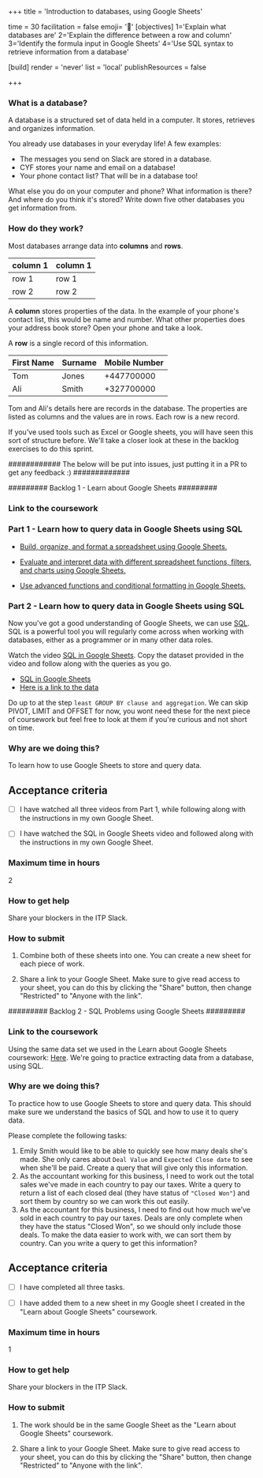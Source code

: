 +++
title = 'Introduction to databases, using Google Sheets'

time = 30
facilitation = false
emoji= '🧩'
[objectives]
    1='Explain what databases are'
    2='Explain the difference between a row and column'
    3='Identify the formula input in Google Sheets'
    4='Use SQL syntax to retrieve information from a database'

[build]
  render = 'never'
  list = 'local'
  publishResources = false

+++

### What is a database?

A database is a structured set of data held in a computer. It stores, retrieves and organizes information.

You already use databases in your everyday life! A few examples:

- The messages you send on Slack are stored in a database.
- CYF stores your name and email on a database!
- Your phone contact list? That will be in a database too!

What else you do on your computer and phone? What information is there? And where do you think it's stored? Write down five other databases you get information from. 

### How do they work?

Most databases arrange data into **columns** and **rows**.

| column 1 | column 1|
|---------|--------|
| row 1 | row 1 |
| row 2 | row 2|

A **column** stores properties of the data. In the example of your phone's contact list, this would be name and number. What other properties does your address book store? Open your phone and take a look. 

A **row** is a single record of this information. 

| First Name    | Surname | Mobile Number |
| ------------- | ------- | ------------- |
| Tom           | Jones   | +447700000    |
| Ali           | Smith   | +327700000    |

Tom and Ali's details here are records in the database.  The properties are listed as columns and the values are in rows. Each row is a new record. 

If you've used tools such as Excel or Google sheets, you will have seen this sort of structure before. We'll take a closer look at these in the backlog exercises to do this sprint.

############ The below will be put into issues, just putting it in a PR to get any feedback :) #############

######### Backlog 1 - Learn about Google Sheets #########

### Link to the coursework

### Part 1 - Learn how to query data in Google Sheets using SQL


- [Build, organize, and format a spreadsheet using Google Sheets.](https://applieddigitalskills.withgoogle.com/c/college-and-continuing-education-uk/en-uk/google-workspace-sheets-part-1/google-workspace-sheets-part-1/important-lesson-update.html)

- [Evaluate and interpret data with different spreadsheet functions, filters, and charts using Google Sheets.](https://applieddigitalskills.withgoogle.com/c/college-and-continuing-education-uk/en-uk/g-suite-certification-sheets-part-2/overview.html)

- [Use advanced functions and conditional formatting in Google Sheets.](https://applieddigitalskills.withgoogle.com/c/college-and-continuing-education-uk/en-uk/g-suite-certification-sheets-part-3/overview.html)

### Part 2 - Learn how to query data in Google Sheets using SQL

Now you've got a good understanding of Google Sheets, we can use [SQL](https://www.w3schools.com/sql/sql_intro.asp). SQL is a powerful tool you will regularly come across when working with databases, either as a programmer or in many other data roles.

Watch the video [SQL in Google Sheets](https://www.youtube.com/watch?v=dTNamL30sDg). Copy the dataset provided in the video and follow along with the queries as you go.

- [SQL in Google Sheets](https://www.youtube.com/watch?v=dTNamL30sDg)
- [Here is a link to the data](https://docs.google.com/spreadsheets/d/1zPeHxhKkYmdiqXNhMwhfC1A0o1wI0zNiD5Gsks2SYoc/template/preview)

Do up to at the step `least GROUP BY clause and aggregation`. We can skip PIVOT, LIMIT and OFFSET for now, you wont need these for the next piece of coursework but feel free to look at them if you're curious and not short on time.

### Why are we doing this?

To learn how to use Google Sheets to store and query data.

## Acceptance criteria

- [ ] I have watched all three videos from Part 1, while following along with the instructions in my own Google Sheet.

- [ ] I have watched the SQL in Google Sheets video and followed along with the instructions in my own Google Sheet.

### Maximum time in hours

2

### How to get help

Share your blockers in the ITP Slack.

### How to submit

1. Combine both of these sheets into one. You can create a new sheet for each piece of work.

2. Share a link to your Google Sheet. Make sure to give read access to your sheet, you can do this by clicking the "Share" button, then change "Restricted" to "Anyone with the link".

######### Backlog 2 - SQL Problems using Google Sheets #########

### Link to the coursework

Using the same data set we used in the Learn about Google Sheets coursework: [Here](https://docs.google.com/spreadsheets/d/1zPeHxhKkYmdiqXNhMwhfC1A0o1wI0zNiD5Gsks2SYoc/template/preview).
We're going to practice extracting data from a database, using SQL.

### Why are we doing this?

To practice how to use Google Sheets to store and query data. This should make sure we understand the basics of SQL and how to use it to query data.

Please complete the following tasks:

1. Emily Smith would like to be able to quickly see how many deals she's made. She only cares about `Deal Value` and `Expected Close date` to see when she'll be paid. Create a query that will give only this information.
2. As the accountant working for this business, I need to work out the total sales we've made in each country to pay our taxes. Write a query to return a list of each closed deal (they have status of `"Closed Won"`) and sort them by country so we can work this out easily.
3. As the accountant for this business, I need to find out how much we’ve sold in each country to pay our taxes. Deals are only complete when they have the status "Closed Won", so we should only include those deals. To make the data easier to work with, we can sort them by country. Can you write a query to get this information?

## Acceptance criteria

- [ ] I have completed all three tasks.

- [ ] I have added them to a new sheet in my Google sheet I created in the "Learn about Google Sheets" coursework.

### Maximum time in hours

1

### How to get help

Share your blockers in the ITP Slack.

### How to submit

1. The work should be in the same Google Sheet as the "Learn about Google Sheets" coursework.

2. Share a link to your Google Sheet. Make sure to give read access to your sheet, you can do this by clicking the "Share" button, then change "Restricted" to "Anyone with the link".

